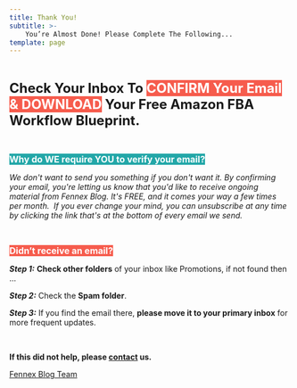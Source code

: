 ```yaml
---
title: Thank You!
subtitle: >- 
    You’re Almost Done! Please Complete The Following...
template: page
---
```

<p>&nbsp;</p>

<p><span style="font-size:24px"><strong>Check Your Inbox To </strong><span style="color:#ffffff"><strong><span style="background-color:#f65c4d">CONFIRM&nbsp;Your Email &amp; DOWNLOAD</span></strong></span><strong>&nbsp;Your Free Amazon FBA Workflow Blueprint.</strong></span></p>

<p>&nbsp;</p>

<p><span style="font-size:16px"><span style="color:#ffffff"><strong><span style="background-color:#23a7a8">Why do WE require YOU to verify your email?</span></strong></span></span><span style="color:#ffffff"><strong><em><span style="background-color:#23a7a8"> </span></em></strong></span></p>

<p><em>We don&#39;t want to send you something if you don&#39;t want it. By confirming your email, you&#39;re letting us know that you&#39;d like to receive ongoing material from&nbsp;Fennex Blog. It&#39;s FREE, and it comes your way a few times per month. ​ If you ever change your mind, you can unsubscribe at any time by clicking the link that&#39;s at the bottom of every email we send.</em></p>

<p>&nbsp;</p>

<p><span style="font-size:16px"><span style="color:#ffffff"><strong><span style="background-color:#f65c4d">Didn&rsquo;t receive an email?</span></strong></span></span></p>

<p><strong><em>Step 1:</em></strong>&nbsp;<strong>Check other folders</strong>&nbsp;of your inbox like Promotions, if not found then ...</p>

<p><strong><em>Step 2:</em></strong>&nbsp;Check the&nbsp;<strong>Spam folder</strong>.</p>

<p><strong><em>Step 3:</em></strong>&nbsp;If you find the email there,&nbsp;<strong>please move it to your primary inbox</strong>&nbsp;for more frequent updates.</p>

<p>&nbsp;</p>

<p><strong>If this did not help, please&nbsp;<a href="https://blog.fennex.agency/contact/">contact</a>&nbsp;us.</strong></p>

<p><a href="https://blog.fennex.agency/contact/">Fennex Blog Team</a></p>
